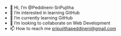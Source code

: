 - 👋 Hi, I’m @Peddineni-SriPujitha
- 👀 I’m interested in learning GitHub
- 🌱 I’m currently learning GitHub
- 💞️ I’m looking to collaborate on Web Development
- 📫 How to reach me sripujithapeddineni@gmail.com

<!---
Peddineni-SriPujitha/Peddineni-SriPujitha is a ✨ special ✨ repository because its `README.md` (this file) appears on your GitHub profile.
You can click the Preview link to take a look at your changes.
--->
